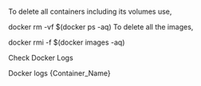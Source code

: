 To delete all containers including its volumes use,

docker rm -vf $(docker ps -aq)
To delete all the images,

docker rmi -f $(docker images -aq)

Check Docker Logs

Docker logs {Container_Name}
